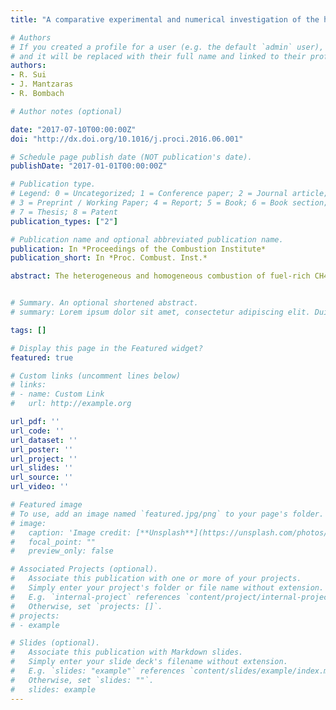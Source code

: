 ```yaml
---
title: "A comparative experimental and numerical investigation of the heterogeneous and homogeneous combustion characteristics of fuel-rich methane mixtures over rhodium and platinum"

# Authors
# If you created a profile for a user (e.g. the default `admin` user), write the username (folder name) here 
# and it will be replaced with their full name and linked to their profile.
authors:
- R. Sui
- J. Mantzaras
- R. Bombach

# Author notes (optional)

date: "2017-07-10T00:00:00Z"
doi: "http://dx.doi.org/10.1016/j.proci.2016.06.001"

# Schedule page publish date (NOT publication's date).
publishDate: "2017-01-01T00:00:00Z"

# Publication type.
# Legend: 0 = Uncategorized; 1 = Conference paper; 2 = Journal article;
# 3 = Preprint / Working Paper; 4 = Report; 5 = Book; 6 = Book section;
# 7 = Thesis; 8 = Patent
publication_types: ["2"]

# Publication name and optional abbreviated publication name.
publication: In *Proceedings of the Combustion Institute*
publication_short: In *Proc. Combust. Inst.*

abstract: The heterogeneous and homogeneous combustion of fuel-rich CH4/O2/N2/CO2 mixtures (equivalence ra- tios φ = 1.8–3.5) was investigated experimentally and numerically at 5 bar. Experiments were carried out in an optically accessible channel-flow reactor, which was coated with either rhodium or platinum, and involved in situ spatially-resolved Raman measurements of major gas-phase species concentrations for the evaluation of the heterogeneous processes and planar laser induced fluorescence (LIF) of formaldehyde for the assessment of homogeneous combustion. Simulations were performed with an elliptic 2-D code that included detailed heterogeneous and homogeneous chemical reaction mechanisms. The surface reaction mechanism for Rh modestly overpredicted the formation of partial oxidation products (H2/CO) and underpredicted the total oxidation products (H2 O/CO2 ) at φ ≥ 3.0. Rhodium was shown superior to platinum in syngas production and, furthermore, it maintained a good catalytic partial oxidation (CPO) capacity even at the low φ=1.8 where Pt showed minimal H2/CO yields. The higher syngas production in Rh, and in particular of the highly reactive hydrogen, had a drastic impact on the ensuing gas-phase combustion characteristics. While vigorous homogeneous combustion was always established in Rh, it was altogether suppressed in Pt despite the higher attained surface temperatures in Pt. The agreement between LIF-measured and predicted flame anchoring positions and flame lengths in Rh was particularly good. The strong gaseous combustion in Rh had profound implications, as it considerably reduced the length of the oxidation zone in CPO reactors such that the re- forming zone could be initiated farther upstream. It was also shown that homogeneous combustion did not affect the reactor thermal management and that it promoted the syngas yields at the reactor outlet.


# Summary. An optional shortened abstract.
# summary: Lorem ipsum dolor sit amet, consectetur adipiscing elit. Duis posuere tellus ac convallis placerat. Proin tincidunt magna sed ex sollicitudin condimentum.

tags: []

# Display this page in the Featured widget?
featured: true

# Custom links (uncomment lines below)
# links:
# - name: Custom Link
#   url: http://example.org

url_pdf: ''
url_code: ''
url_dataset: ''
url_poster: ''
url_project: ''
url_slides: ''
url_source: ''
url_video: ''

# Featured image
# To use, add an image named `featured.jpg/png` to your page's folder. 
# image:
#   caption: 'Image credit: [**Unsplash**](https://unsplash.com/photos/pLCdAaMFLTE)'
#   focal_point: ""
#   preview_only: false

# Associated Projects (optional).
#   Associate this publication with one or more of your projects.
#   Simply enter your project's folder or file name without extension.
#   E.g. `internal-project` references `content/project/internal-project/index.md`.
#   Otherwise, set `projects: []`.
# projects:
# - example

# Slides (optional).
#   Associate this publication with Markdown slides.
#   Simply enter your slide deck's filename without extension.
#   E.g. `slides: "example"` references `content/slides/example/index.md`.
#   Otherwise, set `slides: ""`.
#   slides: example
---
```

